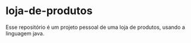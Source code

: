 # loja-de-produtos
Esse repositório é um projeto pessoal de uma loja de produtos, usando a linguagem java.
